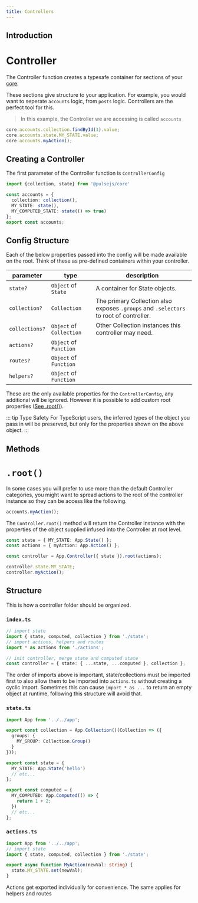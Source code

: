 ```yaml
---
title: Controllers
---
```


## Introduction

# Controller

The Controller function creates a typesafe container for sections of your [core]().

These sections give structure to your application. For example, you would want to seperate `accounts` logic, from `posts` logic. Controllers are the perfect tool for this.

> In this example, the Controller we are accessing is called `accounts`

```ts
core.accounts.collection.findById(1).value;
core.accounts.state.MY_STATE.value;
core.accounts.myAction();
```

## Creating a Controller

The first parameter of the Controller function is `ControllerConfig`

```ts
import {collection, state} from '@pulsejs/core'

const accounts = {
  collection: collection(),
  MY_STATE: state(),
  MY_COMPUTED_STATE: state(() => true)
};
export const accounts;
```

## Config Structure

Each of the below properties passed into the config will be made available on the root. Think of these as pre-defined containers within your controller.

| parameter      | type                     | description                                                                           |
| -------------- | ------------------------ | ------------------------------------------------------------------------------------- |
| `state?`       | `Object` of `State`      | A container for State objects.                                                        |
| `collection?`  | `Collection`             | The primary Collection also exposes `.groups` and `.selectors` to root of controller. |
| `collections?` | `Object` of `Collection` | Other Collection instances this controller may need.                                  |
| `actions?`     | `Object` of `Function`   |                                                                                       |
| `routes?`      | `Object` of `Function`   |                                                                                       |
| `helpers?`     | `Object` of `Function`   |                                                                                       |

These are the only available properties for the `ControllerConfig`, any additional will be ignored. However it is possible to add custom root properties ([See .root()](#methods)).

::: tip Type Safety
For TypeScript users, the inferred types of the object you pass in will be preserved, but only for the properties shown on the above object.
:::

## Methods

# `.root()`

In some cases you will prefer to use more than the default Controller categories, you might want to spread actions to the root of the controller instance so they can be access like the following.

```ts
accounts.myAction();
```

The `Controller.root()` method will return the Controller instance with the properties of the object supplied infused into the Controller at root level.

```ts
const state = { MY_STATE: App.State() };
const actions = { myAction: App.Action() };

const controller = App.Controller({ state }).root(actions);

controller.state.MY_STATE;
controller.myAction();
```

## Structure

This is how a controller folder should be organized.

### `index.ts`

```ts
// import state
import { state, computed, collection } from './state';
// import actions, helpers and routes
import * as actions from './actions';

// init controller, merge state and computed state
const controller = { state: { ...state, ...computed }, collection };
```

The order of imports above is important, state/collections must be imported first to also allow them to be imported into `actions.ts` without creating a cyclic import. Sometimes this can cause `import * as ...` to return an empty object at runtime, following this structure will avoid that.

### `state.ts`

```ts
import App from '../../app';

export const collection = App.Collection()(Collection => ({
  groups: {
    MY_GROUP: Collection.Group()
  }
}));

export const state = {
  MY_STATE: App.State('hello')
  // etc...
};

export const computed = {
  MY_COMPUTED: App.Computed(() => {
    return 1 + 2;
  })
  // etc...
};
```

### `actions.ts`

```ts
import App from '../../app';
// import state
import { state, computed, collection } from './state';

export async function MyAction(newVal: string) {
  state.MY_STATE.set(newVal);
}
```

Actions get exported individually for convenience. The same applies for helpers and routes
